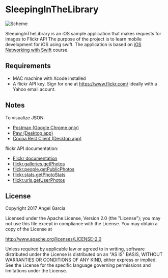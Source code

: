 # SleepingInTheLibrary


![Scheme](/screenshots/SimulatorScreenShot-iPhone8Plus-2017-11-23at14.00.07x.png)


SleepingInTheLibrary is an iOS sample application that makes requests for images to Flickr API
The purpose of the project is to learn mobile development for iOS using swift.
The application is based on [iOS Networking with Swift](https://www.udacity.com/course/ios-networking-with-swift--ud421) course.


## Requirements
- MAC machine with Xcode installed
- A flickr API key.  Sign for one at https://www.flickr.com/  ideally with a Yahoo email acount.


## Notes
To visualize JSON:
- [Postman (Google Chrome only)](https://www.getpostman.com/)
- [Paw (Desktop app)](https://paw.cloud/)
- [Cocoa Rest Client (Desktop app)](http://mmattozzi.github.io/cocoa-rest-client/)

flickr API documentation:
- [Flickr documentation](https://www.flickr.com/services/api/)
- [flickr.galleries.getPhotos](https://www.flickr.com/services/api/flickr.galleries.getPhotos.html)
- [flickr.people.getPublicPhotos](https://www.flickr.com/services/api/flickr.people.getPublicPhotos.html)
- [flickr.stats.getPhotoStats](https://www.flickr.com/services/api/flickr.stats.getPhotoStats.html)
- [flickr.urls.getUserPhotos](https://www.flickr.com/services/api/flickr.urls.getUserPhotos.html)

## License

Copyright 2017 Angel Garcia

Licensed under the Apache License, Version 2.0 (the "License"); you may not use this file except in compliance with the License. You may obtain a copy of the License at

http://www.apache.org/licenses/LICENSE-2.0

Unless required by applicable law or agreed to in writing, software distributed under the License is distributed on an "AS IS" BASIS, WITHOUT WARRANTIES OR CONDITIONS OF ANY KIND, either express or implied. See the License for the specific language governing permissions and limitations under the License.

